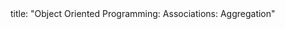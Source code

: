 <frontmatter>
title: "Object Oriented Programming: Associations: Aggregation"
</frontmatter>

<include src="index-body.md" boilerplate />
